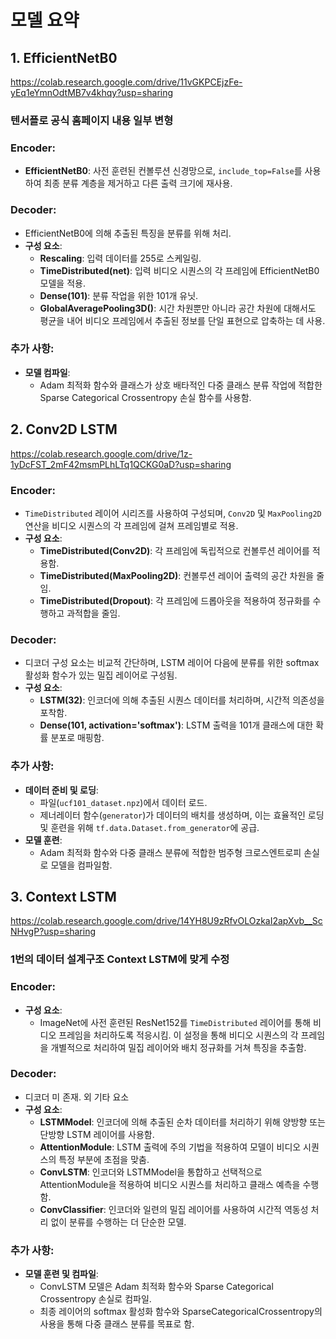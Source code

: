 # 모델 요약

## 1. EfficientNetB0
https://colab.research.google.com/drive/11vGKPCEjzFe-yEq1eYmnOdtMB7v4khqy?usp=sharing
### 텐서플로 공식 홈페이지 내용 일부 변형
### Encoder:
- **EfficientNetB0**: 사전 훈련된 컨볼루션 신경망으로, `include_top=False`를 사용하여 최종 분류 계층을 제거하고 다른 출력 크기에 재사용.

### Decoder:
- EfficientNetB0에 의해 추출된 특징을 분류를 위해 처리.
- **구성 요소**:
  - **Rescaling**: 입력 데이터를 255로 스케일링.
  - **TimeDistributed(net)**: 입력 비디오 시퀀스의 각 프레임에 EfficientNetB0 모델을 적용.
  - **Dense(101)**: 분류 작업을 위한 101개 유닛.
  - **GlobalAveragePooling3D()**: 시간 차원뿐만 아니라 공간 차원에 대해서도 평균을 내어 비디오 프레임에서 추출된 정보를 단일 표현으로 압축하는 데 사용.

### 추가 사항:
- **모델 컴파일**:
  - Adam 최적화 함수와 클래스가 상호 배타적인 다중 클래스 분류 작업에 적합한 Sparse Categorical Crossentropy 손실 함수를 사용함.

## 2. Conv2D LSTM
https://colab.research.google.com/drive/1z-1yDcFST_2mF42msmPLhLTq1QCKG0aD?usp=sharing
### Encoder:
- `TimeDistributed` 레이어 시리즈를 사용하여 구성되며, `Conv2D` 및 `MaxPooling2D` 연산을 비디오 시퀀스의 각 프레임에 걸쳐 프레임별로 적용.
- **구성 요소**:
  - **TimeDistributed(Conv2D)**: 각 프레임에 독립적으로 컨볼루션 레이어를 적용함.
  - **TimeDistributed(MaxPooling2D)**: 컨볼루션 레이어 출력의 공간 차원을 줄임.
  - **TimeDistributed(Dropout)**: 각 프레임에 드롭아웃을 적용하여 정규화를 수행하고 과적합을 줄임.

### Decoder:
- 디코더 구성 요소는 비교적 간단하며, LSTM 레이어 다음에 분류를 위한 softmax 활성화 함수가 있는 밀집 레이어로 구성됨.
- **구성 요소**:
  - **LSTM(32)**: 인코더에 의해 추출된 시퀀스 데이터를 처리하며, 시간적 의존성을 포착함.
  - **Dense(101, activation='softmax')**: LSTM 출력을 101개 클래스에 대한 확률 분포로 매핑함.

### 추가 사항:
- **데이터 준비 및 로딩**:
  - 파일(`ucf101_dataset.npz`)에서 데이터 로드.
  - 제너레이터 함수(`generator`)가 데이터의 배치를 생성하며, 이는 효율적인 로딩 및 훈련을 위해 `tf.data.Dataset.from_generator`에 공급.
- **모델 훈련**:
  - Adam 최적화 함수와 다중 클래스 분류에 적합한 범주형 크로스엔트로피 손실로 모델을 컴파일함.
  

## 3. Context LSTM 
https://colab.research.google.com/drive/14YH8U9zRfvOLOzkaI2apXvb__ScNHvgP?usp=sharing
### 1번의 데이터 설계구조 Context LSTM에 맞게 수정
### Encoder:
- **구성 요소**:
  - ImageNet에 사전 훈련된 ResNet152를 `TimeDistributed` 레이어를 통해 비디오 프레임을 처리하도록 적응시킴. 이 설정을 통해 비디오 시퀀스의 각 프레임을 개별적으로 처리하여 밀집 레이어와 배치 정규화를 거쳐 특징을 추출함.

### Decoder:
-  디코더 미 존재. 외 기타 요소
- **구성 요소**:
  - **LSTMModel**: 인코더에 의해 추출된 순차 데이터를 처리하기 위해 양방향 또는 단방향 LSTM 레이어를 사용함.
  - **AttentionModule**: LSTM 출력에 주의 기법을 적용하여 모델이 비디오 시퀀스의 특정 부분에 초점을 맞춤.
  - **ConvLSTM**: 인코더와 LSTMModel을 통합하고 선택적으로 AttentionModule을 적용하여 비디오 시퀀스를 처리하고 클래스 예측을 수행함.
  - **ConvClassifier**: 인코더와 일련의 밀집 레이어를 사용하여 시간적 역동성 처리 없이 분류를 수행하는 더 단순한 모델.

### 추가 사항:
- **모델 훈련 및 컴파일**:
  - ConvLSTM 모델은 Adam 최적화 함수와 Sparse Categorical Crossentropy 손실로 컴파일.
  - 최종 레이어의 softmax 활성화 함수와 SparseCategoricalCrossentropy의 사용을 통해 다중 클래스 분류를 목표로 함.

